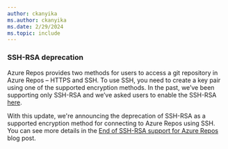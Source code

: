 ```yaml
---
author: ckanyika
ms.author: ckanyika
ms.date: 2/29/2024
ms.topic: include
---
```


### SSH-RSA deprecation

Azure Repos provides two methods for users to access a git repository in Azure Repos – HTTPS and SSH. To use SSH, you need to create a key pair using one of the supported encryption methods. In the past, we’ve been supporting only SSH-RSA and we’ve asked users to enable the SSH-RSA [here](/azure/devops/repos/git/use-ssh-keys-to-authenticate?view=azure-devops#q-ssh-cannot-establish-a-connection-what-should-i-do). 

With this update, we're announcing the deprecation of SSH-RSA as a supported encryption method for connecting to Azure Repos using SSH. You can see more details in the [End of SSH-RSA support for Azure Repos](https://devblogs.microsoft.com/devops/ssh-rsa-deprecation/) blog post.

